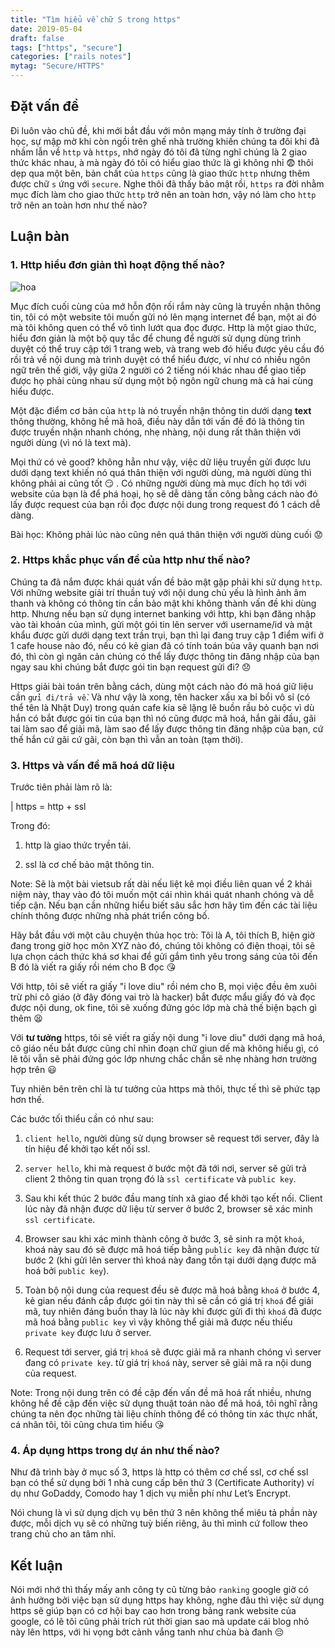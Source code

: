 ```yaml
---
title: "Tìm hiểu về chữ S trong https"
date: 2019-05-04
draft: false
tags: ["https", "secure"]
categories: ["rails notes"]
mytag: "Secure/HTTPS"
---
```


## Đặt vấn đề

Đi luôn vào chủ đề, khi mới bắt đầu với môn mạng máy tính ở trường đại học, sự mập mờ khi còn ngồi trên ghế nhà trường khiến chúng ta đôi khi đã nhầm lẫn về `http` và `https`, nhớ ngày đó tôi đã từng nghĩ chúng là 2 giao thức khác nhau, à mà ngày đó tôi có hiểu giao thức là gì không nhỉ :fearful: thôi dẹp qua một bên, bản chất của `https` cũng là giao thức `http` nhưng thêm được chữ `s` ứng với `secure`. Nghe thôi đã thấy bảo mật rồi, `https` ra đời nhằm mục đích làm cho giao thức `http` trở nên an toàn hơn, vậy nó làm cho `http` trở nên an toàn hơn như thế nào?

## Luận bàn

### 1. Http hiểu đơn giản thì hoạt động thế nào?

![hoa](/images/ssl1.png)

Mục đích cuối cùng của mớ hỗn độn rối rắm này cũng là truyền nhận thông tin, tôi có một website tôi muốn gửi nó lên mạng internet để bạn, một ai đó mà tôi không quen có thể vô tình lướt qua đọc được.
Http là một giao thức, hiểu đơn giản là một bộ quy tắc để chung để người sử dụng dùng trình duyệt có thể truy cập tới 1 trang web, và trang web đó hiểu được yêu cầu đó rồi trả về nội dung mà trình duyệt có thể hiểu được, ví như có nhiều ngôn ngữ trên thế giới, vậy giữa 2 người có 2 tiếng nói khác nhau để giao tiếp được họ phải cùng nhau sử dụng một bộ ngôn ngữ chung mà cả hai cùng hiểu được.

Một đặc điểm cơ bản của `http` là nó truyền nhận thông tin dưới dạng **text** thông thường, không hề mã hoã, điều này dẫn tới vấn đề đó là thông tin được truyền nhận nhanh chóng, nhẹ nhàng, nội dung rất thân thiện với người dùng (vì nó là text mà).

Mọi thứ có vẻ good? không hẳn như vậy, việc dữ liệu truyền gửi được lưu dưới dạng text khiến nó quá thân thiện với người dùng, mà người dùng thì không phải ai cũng tốt :smirk: . Có những người dùng mà mục đích họ tới với website của bạn là để phá hoại, họ sẽ dễ dàng tấn công bằng cách nào đó lấy được request của bạn rồi đọc được nội dung trong request đó 1 cách dễ dàng.

Bài học: Không phải lúc nào cũng nên quá thân thiện với người dùng cuối :worried:

### 2. Https khắc phục vấn đề của http như thế nào?

Chúng ta đã nắm được khái quát vấn đề bảo mật gặp phải khi sử dụng `http`. Với những website giải trí thuần tuý với nội dung chủ yếu là hình ảnh âm thanh và không có thông tin cần bảo mật khi không thành vấn đề khi dùng http. Nhưng nếu bạn sử dụng internet banking với http, khi bạn đăng nhập vào tài khoản của mình, gửi một gói tin lên server với username/id và mật khẩu được gửi dưới dạng text trần trụi, bạn thì lại đang truy cập 1 điểm wifi ở 1 cafe house nào đó, nếu có kẻ gian đã có tính toán bủa vây quanh bạn nơi đó, thì còn gì ngăn cản chúng có thể lấy được thông tin đăng nhập của bạn ngay sau khi chúng bắt được gói tin bạn request gửi đi? :disappointed:

Https giải bài toán trên bằng cách, dùng một cách nào đó mã hoá giữ liệu cần `gửi đi/trả về`. Và như vậy là xong, tên hacker xấu xa bỉ bổi vô sỉ (có thể tên là Nhật Duy) trong quán cafe kia sẽ lặng lẽ buồn rầu bỏ cuộc vì dù hắn có bắt được gói tin của bạn thì nó cũng được mã hoá, hắn gãi đầu, gãi tai làm sao để giải mã, làm sao để lấy được thông tin đăng nhập của bạn, cứ thế hắn cứ gãi cứ gãi, còn bạn thì vẫn an toàn (tạm thời).

### 3. Https và vấn đề mã hoá dữ liệu

Trước tiên phải làm rõ là:

| https = http + ssl

Trong đó:

1. http là giao thức tryền tải.

2. ssl là cơ chế bảo mật thông tin.

Note: Sẽ là một bài vietsub rất dài nếu liệt kê mọi điều liên quan về 2 khái niệm này, thay vào đó tôi muốn một cái nhìn khái quát nhanh chóng và dễ tiếp cận. Nếu bạn cần những hiểu biết sâu sắc hơn hãy tìm đến các tài liệu chính thông được những nhà phát triển công bố.

Hãy bắt đầu với một câu chuyện thủa học trò: Tôi là A, tôi thích B, hiện giờ đang trong giờ học môn XYZ nào đó, chúng tôi không có điện thoại, tôi sẽ lựa chọn cách thức khá sơ khai để gửi gắm tình yêu trong sáng của tôi đến B đó là viết ra giấy rồi ném cho B đọc :kissing_heart:

Với http, tôi sẽ viết ra giấy "i love diu" rồi ném cho B, mọi việc đều êm xuôi trừ phi cô giáo (ở đây đóng vai trò là hacker) bắt được mẩu giấy đó và đọc được nội dung, ok fine, tôi sẽ xuống đứng góc lớp mà chả thế biện bạch gì thêm :tired_face:

Với **tư tưởng** https, tôi sẽ viết ra giấy nội dung "i love diu" dưới dạng mã hoá, cô giáo nếu bắt được cũng chỉ nhìn đoạn chữ giun dế mà không hiểu gì, có lẽ tôi vẫn sẽ phải đứng góc lớp nhưng chắc chắn sẽ nhẹ nhàng hơn trường hợp trên :smiley:

Tuy nhiên bên trên chỉ là tư tưởng của https mà thôi, thực tế thì sẽ phức tạp hơn thế.

Các bước tối thiểu cần có như sau:

1. `client hello`, người dùng sử dụng browser sẽ request tới server, đây là tín hiệu để khởi tạo kết nối ssl.

2. `server hello`, khi mà request ở bước một đã tới nơi, server sẽ gửi trả client 2 thông tin quan trọng đó là `ssl certificate` và `public key`.

3. Sau khi kết thúc 2 bước đầu mang tính xã giao để khởi tạo kết nối. Client lúc này đã nhận được dữ liệu từ server ở bước 2, browser sẽ xác minh `ssl certificate`.

4. Browser sau khi xác minh thành công ở bước 3, sẽ sinh ra một `khoá`, khoá này sau đó sẽ được mã hoá tiếp bằng `public key` đã nhận được từ bước 2 (khi gửi lên server thì khoá này đang tồn tại dưới dạng được mã hoá bởi `public key`).

5. Toàn bộ nội dung của request đều sẽ được mã hoá bằng `khoá` ở bước 4, kẻ gian nếu đánh cắp được gói tin này thì sẽ cần có giá trị `khoá` để giải mã, tuy nhiên đáng buồn thay là lúc này khi được gửi đi thì `khoá` đã được mã hoá bằng `public key` vì vậy không thể giải mã được nếu thiếu `private key` được lưu ở server.

6. Request tới server, giá trị `khoá` sẽ được giải mã ra nhanh chóng vì server đang có `private key`. từ giá trị `khoá` này, server sẽ giải mã ra nội dung của request.

Note: Trong nội dung trên có đề cập đến vấn đề mã hoá rất nhiều, nhưng không hề đề cập đến việc sử dụng thuật toán nào để mã hoá, tôi nghĩ rằng chúng ta nên đọc những tài liệu chính thông để có thông tin xác thực nhất, cá nhân tôi, tôi cũng chưa tìm hiểu :kissing_heart:

### 4. Áp dụng https trong dự án như thế nào?

Như đã trình bày ở mục số 3, https là http có thêm cơ chế ssl, cơ chế ssl bạn có thể sử dụng bởi 1 nhà cung cấp bên thứ 3 (Certificate Authority) ví dụ như GoDaddy, Comodo hay 1 dịch vụ miễn phí như Let’s Encrypt.

Nói chung là vì sử dụng dịch vụ bên thứ 3 nên không thể miêu tả phần này được, mỗi dịch vụ sẽ có những tuỳ biến riêng, âu thì mình cứ follow theo trang chủ cho an tâm nhỉ.

## Kết luận

Nói mới nhớ thì thấy mấy anh công ty cũ từng bảo `ranking` google giờ có ảnh hưởng bởi việc bạn sử dụng https hay không, nghe đâu thì việc sử dụng https sẽ giúp bạn có cơ hội bay cao hơn trong bảng rank website của google, có lẽ tôi cũng phải trích rút thời gian sao mà update cái blog nhỏ này lên https, với hi vọng bớt cảnh vắng tanh như chùa bà đanh :pensive:

